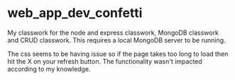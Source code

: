 # web_app_dev_confetti

My classwork for the node and express classwork, MongoDB classwork and CRUD classwork. This requires a local MongoDB server to be running. 

The css seems to be having issue so if the page takes too long to load then hit the X on your refresh button. The functionality wasn't impacted according to my knowledge.
